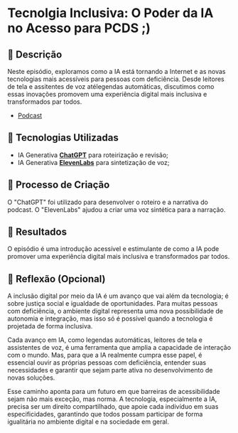 # Tecnolgia Inclusiva: O Poder da IA no Acesso para PCDS  ;)

## 📒 Descrição
Neste episódio, exploramos como a IA está tornando a Internet e as novas tecnologias mais acessíveis para pessoas com deficiência. Desde leitores de tela e assitentes de voz atélegendas automáticas, discutimos como essas inovações promovem uma experiência digital mais inclusiva e transformados par todos.

- [Podcast](/ElevenLabs_2024-11-12T20_17_25_Aria_pre_s50_sb75_se0_b_m2.mp3)

## 🤖 Tecnologias Utilizadas
- IA Generativa **[ChatGPT](https://chat.openai.com)** para roteirização e revisão;
- IA Generativa **[ElevenLabs](https://www.elevenlabs.io)** para sintetização de voz;

## 🧐 Processo de Criação
O "ChatGPT" foi utilizado para desenvolver o roteiro e a narrativa do podcast. O "ElevenLabs" ajudou a criar uma voz sintética para a narração.

## 🚀 Resultados
O episódio é uma introdução acessível e estimulante de como a IA pode promover uma experiência digital mais inclusiva e transformados par todos.

## 💭 Reflexão (Opcional)
A inclusão digital por meio da IA é um avanço que vai além da tecnologia; é sobre justiça social e igualdade de oportunidades. Para muitas pessoas com deficiência, o ambiente digital representa uma nova possibilidade de autonomia e integração, mas isso só é possível quando a tecnologia é projetada de forma inclusiva.

Cada avanço em IA, como legendas automáticas, leitores de tela e assistentes de voz, é uma ferramenta que amplia a capacidade de interação com o mundo. Mas, para que a IA realmente cumpra esse papel, é essencial ouvir as próprias pessoas com deficiência, entender suas necessidades e garantir que sejam parte ativa no desenvolvimento de novas soluções.

Esse caminho aponta para um futuro em que barreiras de acessibilidade sejam não mais exceção, mas norma. A tecnologia, especialmente a IA, precisa ser um direito compartilhado, que apoie cada indivíduo em suas especificidades, garantindo que todos possam participar de forma igualitária no ambiente digital e na sociedade em geral.

